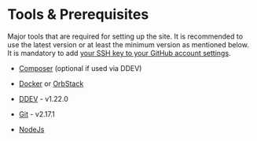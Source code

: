 # Tools & Prerequisites

Major tools that are required for setting up the site. It is recommended to use the latest version or at least the minimum version as mentioned below. It is mandatory to add [your SSH key to your GitHub account settings](https://docs.github.com/en/authentication/connecting-to-github-with-ssh/adding-a-new-ssh-key-to-your-github-account).

- [Composer](https://getcomposer.org/download/) (optional if used via DDEV)

- [Docker](https://docs.docker.com/install/) or [OrbStack](https://orbstack.dev/)

- [DDEV](https://ddev.com/get-started/) - v1.22.0

- [Git](https://git-scm.com/book/en/v2/Getting-Started-Installing-Git) - v2.17.1

- [NodeJs](https://nodejs.org/en/download)
